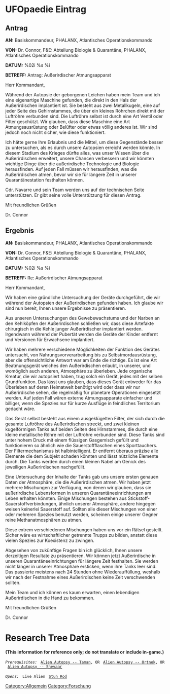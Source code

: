 # UFOpaedie Eintrag

## Antrag

**AN:** Basiskommandeur, PHALANX, Atlantisches Operationskommando

**VON:** Dr. Connor, F&E: Abteilung Biologie & Quarantäne, PHALANX,
Atlantisches Operationskommando

**DATUM:** %02i %s %i

**BETREFF:** Antrag: Außerirdischer Atmungsapparat

Herr Kommandant,

Während der Autopsie der geborgenen Leichen haben mein Team und ich eine
eigenartige Maschine gefunden, die direkt in den Hals der Außerirdischen
implantiert ist. Sie besteht aus zwei Metallkugeln, eine auf jeder Seite
des Gehirnstammes, die über ein kleines Röhrchen direkt mit der
Luftröhre verbunden sind. Die Luftröhre selbst ist durch eine Art Ventil
oder Filter geschützt. Wir glauben, dass diese Maschine eine Art
Atmungsausrüstung oder Belüfter oder etwas völlig anderes ist. Wir sind
jedoch noch nicht sicher, wie diese funktioniert.

Ich hätte gerne Ihre Erlaubnis und die Mittel, um diese Gegenstände
besser zu untersuchen, als es durch unsere Autopsien erreicht werden
könnte. In diesem Stadium des Krieges dürfte alles, was unser Wissen
über die Außerirdischen erweitert, unsere Chancen verbessern und wir
könnten wichtige Dinge über die außerirdische Technologie und Biologie
herausfinden. Auf jeden Fall müssen wir herausfinden, was die
Außerirdischen atmen, bevor wir sie für längere Zeit in unserer
Quarantänestation festhalten können.

Cdr. Navarre und sein Team werden uns auf der technischen Seite
unterstützen. Er gibt seine volle Unterstützung für diesen Antrag.

Mit freundlichen Grüßen

Dr. Connor

## Ergebnis

**AN:** Basiskommandeur, PHALANX, Atlantisches Operationskommando

**VON:** Dr. Connor, F&E: Abteilung Biologie & Quarantäne, PHALANX,
Atlantisches Operationskommando

**DATUM:** %02i %s %i

**BETREFF:** Re: Außerirdischer Atmungsapparat

Herr Kommandant,

Wir haben eine gründliche Untersuchung der Geräte durchgeführt, die wir
während der Autopsien der Außerirdischen gefunden haben. Ich glaube wir
sind nun bereit, Ihnen unsere Ergebnisse zu präsentieren.

Aus unseren Untersuchungen des Gewebewachstums und der Narben an den
Kehlköpfen der Außerirdischen schließen wir, dass diese Artefakte
chirurgisch in die Kehle junger Außerirdischer implantiert werden.
Irgendwann während der Pubertät werden die Geräte der Kinder entfernt
und Versionen für Erwachsene implantiert.

Wir haben mehrere verschiedene Möglichkeiten der Funktion des Gerätes
untersucht, von Nahrungsvorverarbeitung bis zu Selbstmordausrüstung,
aber die offensichtliche Antwort war am Ende die richtige. Es ist eine
Art Beatmungsgerät welches den Außerirdischen erlaubt, in unserer, und
womöglich auch anderen, Atmosphäre zu überleben. Jede organische
Kreatur, die wir autopsiert haben, trug solch ein Gerät, jedes mit der
selben Grundfunktion. Das lässt uns glauben, dass dieses Gerät entweder
für das Überleben auf deren Heimatwelt benötigt wird oder dass wir nur
Außerirdische sehen, die regelmäßig für planetare Operationen eingesetzt
werden. Auf jeden Fall wären externe Atmungsapparate einfacher und
billiger, wenn die Spezies nur für kurze Ausflüge in feindliches
Territorium gedacht wäre.

Das Gerät selbst besteht aus einem ausgeklügelten Filter, der sich durch
die gesamte Luftröhre des Außerirdischen streckt, und zwei kleinen
kugelförmigen Tanks auf beiden Seiten des Hirnstammes, die durch eine
kleine metallische Röhre mit der Luftröhre verbunden sind. Diese Tanks
sind unter hohem Druck mit einem flüssigen Gasgemisch gefüllt und
funktionieren so ähnlich wie die Sauerstoffflaschen eines Sporttauchers.
Der Filtermechanismus ist halbintelligent. Er entfernt überaus präzise
alle Elemente die dem Subjekt schaden könnten und lässt nützliche
Elemente durch. Die Tanks werden durch einen kleinen Nabel am Genick des
jeweiligen Außerirdischen nachgefüllt.

Eine Untersuchung der Inhalte der Tanks gab uns unsere ersten genauen
Daten der Atmosphäre, die die Außerirdischen atmen. Wir haben jetzt
mehrere Mischungen zur Verfügung, von denen wir glauben, dass sie
außerirdische Lebensformen in unseren Quarantäneeinrichtungen am Leben
erhalten könnten. Einige Mischungen bestehen aus
Stickstoff-Sauerstoffverbindungen, ähnlich unserer Atmosphäre, andere
hingegen weisen keinerlei Sauerstoff auf. Sollten alle dieser Mischungen
von einer oder mehreren Spezies benutzt werden, scheinen einige unserer
Gegner reine Methanatmosphären zu atmen.

Diese extrem verschiedenen Mischungen haben uns vor ein Rätsel gestellt.
Sicher wäre es wirtschaftlicher getrennte Trupps zu bilden, anstatt
diese vielen Spezies zur Koexistenz zu zwingen.

Abgesehen von zukünftige Fragen bin ich glücklich, Ihnen unsere
derzeitigen Resultate zu präsentieren. Wir können jetzt Außerirdische in
unseren Quarantäneeinrichtungen für längere Zeit festhalten. Sie werden
nicht länger in unserer Atmosphäre ersticken, wenn ihre Tanks leer sind.
Das passierte meistens nach 24 Stunden ohne Wiederauffüllung, weshalb
wir nach der Festnahme eines Außerirdischen keine Zeit verschwenden
sollten.

Mein Team und ich können es kaum erwarten, einen lebendigen
Außerirdischen in die Hand zu bekommen.

Mit freundlichen Grüßen

Dr. Connor

# Research Tree Data

**(This information for reference only; do not translate or include
in-game.)**

*`Prerequisites:`*
` `[`Alien Autopsy -- Taman`](Aliens/Taman "wikilink")`, OR`
` `[`Alien Autopsy -- Ortnok`](Aliens/Ortnok "wikilink")`, OR`
` `[`Alien Autopsy -- Shevaar`](Aliens/Shevaar "wikilink")

*`Opens:`*
` Live Alien`
` `[`Stun Rod`](Equipment/Secondary_Weapons/Stun_Rod "wikilink")

[Category:Allgemein](Category:Allgemein "wikilink")
[Category:Forschung](Category:Forschung "wikilink")